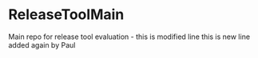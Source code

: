 # ReleaseToolMain
Main repo for release tool evaluation - this is modified line
this is new line 
added again by Paul 
